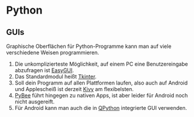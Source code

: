 # Python
## GUIs
Graphische Oberflächen für Python-Programme kann man auf viele verschiedene Weisen programmieren.

1. Die unkomplizierteste Möglichkeit, auf einem PC eine Benutzereingabe abzufragen ist [EasyGUI](http://easygui.readthedocs.io/en/master/).
2. Das Standardmodul heißt [Tkinter](https://www.python-kurs.eu/tkinter_labels.php).
3. Soll dein Programm auf allen Plattformen laufen, also auch auf Android und Applescheiß ist derzeit [Kivy](http://kivy.org/) am flexibelsten.
4. [PyBee](https://pybee.org/) führt hingegen zu nativen Apps, ist aber leider für Android noch nicht ausgereift.
5. Für Android kann man auch die in [QPython](http://www.qpython.org/) integrierte GUI verwenden.
